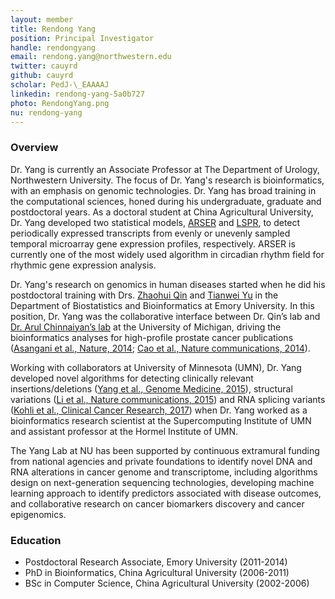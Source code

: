 ```yaml
---
layout: member
title: Rendong Yang
position: Principal Investigator
handle: rendongyang
email: rendong.yang@northwestern.edu
twitter: cauyrd
github: cauyrd
scholar: PedJ-\_EAAAAJ
linkedin: rendong-yang-5a0b727
photo: RendongYang.png
nu: rendong-yang
---
```


### Overview
Dr. Yang is currently an Associate Professor at The Department of Urology, Northwestern University. The focus of Dr. Yang's research is bioinformatics, with an emphasis on genomic technologies. Dr. Yang has broad training in the computational sciences, honed during his undergraduate, graduate and postdoctoral years. As a doctoral student at China Agricultural University, Dr. Yang developed two statistical models, [ARSER](https://doi.org/10.1093/bioinformatics/btq189) and [LSPR](https://doi.org/10.1093/bioinformatics/btr041), to detect periodically expressed transcripts from evenly or unevenly sampled temporal microarray gene expression profiles, respectively. ARSER is currently one of the most widely used algorithm in circadian rhythm field for rhythmic gene expression analysis. 

Dr. Yang's research on genomics in human diseases started when he did his postdoctoral training with Drs. [Zhaohui Qin](http://steveqinlab.org/) and [Tianwei Yu](https://mypage.cuhk.edu.cn/academics/yutianwei/) in the Department of Biostatistics and Bioinformatics at Emory University. In this position, Dr. Yang was the collaborative interface between Dr. Qin’s lab and [Dr. Arul Chinnaiyan’s lab](https://www.pathology.med.umich.edu/mctp) at the University of Michigan, driving the bioinformatics analyses for high-profile prostate cancer publications ([Asangani et al., Nature, 2014](https://doi.org/10.1038/nature13229); [Cao et al., Nature communications, 2014](https://doi.org/10.1038/ncomms4127)). 

Working with collaborators at University of Minnesota (UMN), Dr. Yang developed novel algorithms for detecting clinically relevant insertions/deletions ([Yang et al., Genome Medicine, 2015](https://doi.org/10.1186/s13073-015-0251-2)), structural variations ([Li et al., Nature communications, 2015](https://doi.org/10.1038/ncomms13668)) and RNA splicing variants ([Kohli et al., Clinical Cancer Research, 2017](https://doi.org/10.1158/1078-0432.CCR-17-0017)) when Dr. Yang worked as a bioinformatics research scientist at the Supercomputing Institute of UMN and assistant professor at the Hormel Institute of UMN. 

The Yang Lab at NU has been supported by continuous extramural funding from national agencies and private foundations to identify novel DNA and RNA alterations in cancer genome and transcriptome, including algorithms design on next-generation sequencing technologies, developing machine learning approach to identify predictors associated with disease outcomes, and collaborative research on cancer biomarkers discovery and cancer epigenomics.

### Education
- Postdoctoral Research Associate, Emory University (2011-2014)
- PhD in Bioinformatics, China Agricultural University (2006-2011)
- BSc in Computer Science, China Agricultural University (2002-2006)
